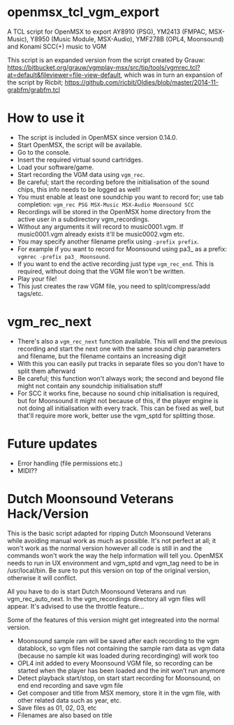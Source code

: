 # openmsx_tcl_vgm_export

A TCL script for OpenMSX to export AY8910 (PSG), YM2413 (FMPAC, MSX-Music), Y8950 (Music Module, MSX-Audio), YMF278B (OPL4, Moonsound) and Konami SCC(+) music to VGM

This script is an expanded version from the script created by Grauw: https://bitbucket.org/grauw/vgmplay-msx/src/tip/tools/vgmrec.tcl?at=default&fileviewer=file-view-default, which was in turn an expansion of the script by Ricbit; https://github.com/ricbit/Oldies/blob/master/2014-11-grabfm/grabfm.tcl

# How to use it

- The script is included in OpenMSX since version 0.14.0.
- Start OpenMSX, the script will be available.
- Go to the console.
- Insert the required virtual sound cartridges.
- Load your software/game.
- Start recording the VGM data using ```vgm_rec```.
- Be careful; start the recording before the initialisation of the sound chips, this info needs to be logged as well!
- You must enable at least one soundchip you want to record for; use tab completion: ```vgm_rec PSG MSX-Music MSX-Audio Moonsound SCC```
- Recordings will be stored in the OpenMSX home directory from the active user in a subdirectory vgm_recordings.
- Without any arguments it will record to music0001.vgm. If music0001.vgm already exists it'll be music0002.vgm etc.
- You may specify another filename prefix using ```-prefix prefix```.
- For example if you want to record for Moonsound using pa3_ as a prefix: ```vgmrec -prefix pa3_ Moonsound```.
- If you want to end the active recording just type ```vgm_rec_end```. This is required, without doing that the VGM file won't be written.
- Play your file!
- This just creates the raw VGM file, you need to split/compress/add tags/etc.

# vgm_rec_next

- There's also a ```vgm_rec_next``` function available. This will end the previous recording and start the next one with the same sound chip parameters and filename, but the filename contains an increasing digit
- With this you can easily put tracks in separate files so you don't have to split them afterward
- Be careful; this function won't always work; the second and beyond file might not contain any soundchip initialisation stuff
- For SCC it works fine, because no sound chip initialisation is required, but for Moonsound it might not because of this, if the player engine is not doing all initialisation with every track. This can be fixed as well, but that'll require more work, better use the vgm_sptd for splitting those.

# Future updates

- Error handling (file permissions etc.)
- MIDI??

# Dutch Moonsound Veterans Hack/Version

This is the basic script adapted for ripping Dutch Moonsound Veterans while avoiding manual work as much as possible. It's not perfect at all; it won't work as the normal version however all code is still in and the commands won't work the way the help information will tell you. OpenMSX needs to run in UX environment and vgm_sptd and vgm_tag need to be in /usr/local/bin. Be sure to put this version on top of the original version, otherwise it will conflict.

All you have to do is start Dutch Moonsound Veterans and run vgm_rec_auto_next. In the vgm_recordings directory all vgm files will appear. It's advised to use the throttle feature...

Some of the features of this version might get integreated into the normal version.

- Moonsound sample ram will be saved after each recording to the vgm datablock, so vgm files not containing the sample ram data as vgm data (because no sample kit was loaded during recordinging) will work too
- OPL4 init added to every Moonsound VGM file, so recording can be started when the player has been loaded and the init won’t run anymore
- Detect playback start/stop, on start start recording for Moonsound, on end end recording and save vgm file
- Get composer and title from MSX memory, store it in the vgm file, with other related data such as year, etc.
- Save files as 01, 02, 03, etc
- Filenames are also based on title
